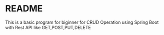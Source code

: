 # README
 This is a basic program for biginner for CRUD Operation using Spring Boot with Rest API like GET,POST,PUT,DELETE
